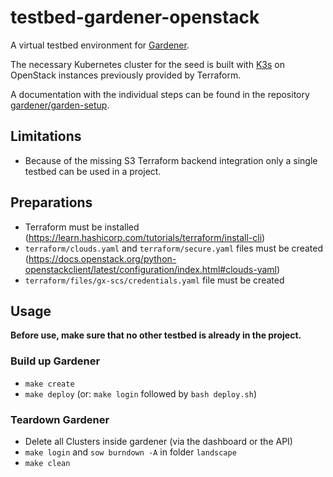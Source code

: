 # testbed-gardener-openstack

A virtual testbed environment for [Gardener](https://gardener.cloud).

The necessary Kubernetes cluster for the seed is built with [K3s](https://k3s.io)
on OpenStack instances previously provided by Terraform.

A documentation with the individual steps can be found in the repository
[gardener/garden-setup](https://github.com/gardener/garden-setup).

## Limitations

* Because of the missing S3 Terraform backend integration only a single testbed can be used in a project.

## Preparations

* Terraform must be installed (https://learn.hashicorp.com/tutorials/terraform/install-cli)
* ``terraform/clouds.yaml`` and ``terraform/secure.yaml`` files must be created
  (https://docs.openstack.org/python-openstackclient/latest/configuration/index.html#clouds-yaml)
* ``terraform/files/gx-scs/credentials.yaml`` file must be created

## Usage

**Before use, make sure that no other testbed is already in the project.**

### Build up Gardener
* ``make create``
* ``make deploy`` (or: ``make login`` followed by ``bash deploy.sh``)

### Teardown Gardener
* Delete all Clusters inside gardener (via the dashboard or the API)
* ``make login`` and ``sow burndown -A`` in folder ``landscape``
* ``make clean``

